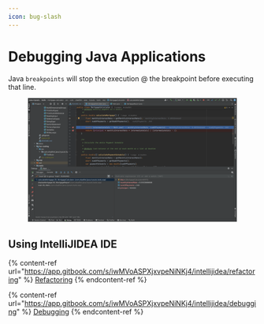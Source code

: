 ```yaml
---
icon: bug-slash
---
```


# Debugging Java Applications

Java `breakpoints` will stop the execution @ the breakpoint before executing that line.

<figure><img src="../../.gitbook/assets/intellij-debugging.png" alt=""><figcaption></figcaption></figure>

## Using IntelliJIDEA IDE

{% content-ref url="https://app.gitbook.com/s/iwMVoASPXjxvpeNiNKj4/intellijidea/refactoring" %}
[Refactoring](https://app.gitbook.com/s/iwMVoASPXjxvpeNiNKj4/intellijidea/refactoring)
{% endcontent-ref %}

{% content-ref url="https://app.gitbook.com/s/iwMVoASPXjxvpeNiNKj4/intellijidea/debugging" %}
[Debugging](https://app.gitbook.com/s/iwMVoASPXjxvpeNiNKj4/intellijidea/debugging)
{% endcontent-ref %}



